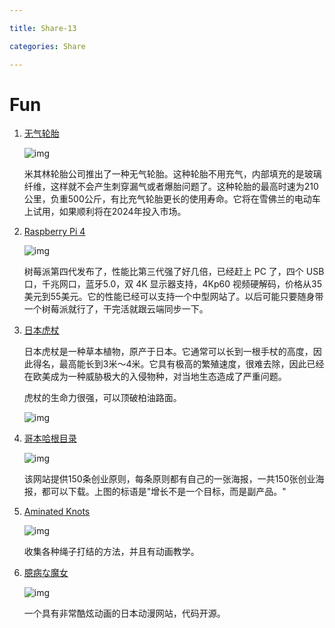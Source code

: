 ```yaml
---

title: Share-13

categories: Share

---
```


# Fun

1. [无气轮胎](https://www.caranddriver.com/news/a27728995/michelin-airless-tire-uptis/)

   ![img](https://www.wangbase.com/blogimg/asset/201906/bg2019062813.jpg)

   米其林轮胎公司推出了一种无气轮胎。这种轮胎不用充气，内部填充的是玻璃纤维，这样就不会产生刺穿漏气或者爆胎问题了。这种轮胎的最高时速为210公里，负重500公斤，有比充气轮胎更长的使用寿命。它将在雪佛兰的电动车上试用，如果顺利将在2024年投入市场。

2. [Raspberry Pi 4](https://www.raspberrypi.org/blog/raspberry-pi-4-on-sale-now-from-35/)

   ![img](https://www.wangbase.com/blogimg/asset/201906/bg2019062816.jpg)

   树莓派第四代发布了，性能比第三代强了好几倍，已经赶上 PC 了，四个 USB 口，千兆网口，蓝牙5.0，双 4K 显示器支持，4Kp60  视频硬解码，价格从35美元到55美元。它的性能已经可以支持一个中型网站了。以后可能只要随身带一个树莓派就行了，干完活就跟云端同步一下。

3. [日本虎杖](https://slate.com/technology/2019/05/japanese-knotweed-invasive-plants.html)

   日本虎杖是一种草本植物，原产于日本。它通常可以长到一根手杖的高度，因此得名，最高能长到3米～4米。它具有极高的繁殖速度，很难去除，因此已经在欧美成为一种威胁极大的入侵物种，对当地生态造成了严重问题。

   虎杖的生命力很强，可以顶破柏油路面。

   ![img](https://www.wangbase.com/blogimg/asset/201906/bg2019062829.jpg)
   
4. [哥本哈根目录](https://www.copenhagencatalog.org/)

   ![img](https://www.wangbase.com/blogimg/asset/201905/bg2019052601.jpg)

   该网站提供150条创业原则，每条原则都有自己的一张海报，一共150张创业海报，都可以下载。上图的标语是"增长不是一个目标，而是副产品。"
   
5. [Aminated Knots](https://www.animatedknots.com/complete-knot-list)

   ![img](https://www.wangbase.com/blogimg/asset/201906/bg2019060403.jpg)

   收集各种绳子打结的方法，并且有动画教学。

6. [臆病な魔女](https://github.com/yui540/Cowardly-Witch)

   ![img](https://www.wangbase.com/blogimg/asset/201906/bg2019060101.jpg)

   一个具有非常酷炫动画的日本动漫网站，代码开源。






